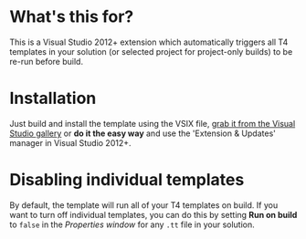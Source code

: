 # What's this for?

This is a Visual Studio 2012+ extension which automatically triggers all T4 templates in your solution (or selected project for project-only builds) to be re-run before build.

# Installation

Just build and install the template using the VSIX file, [grab it from the Visual Studio gallery](http://visualstudiogallery.msdn.microsoft.com/84e6f033-6da3-4641-a058-12feef0a33b9) or **do it the easy way** and use the 'Extension & Updates' manager in Visual Studio 2012+.

# Disabling individual templates

By default, the template will run all of your T4 templates on build. If you want to turn off individual templates, you can do this by setting **Run on build** to `false` in the _Properties window_ for any `.tt` file in your solution. 